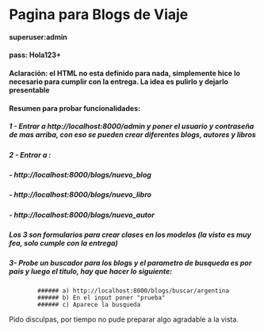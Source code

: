 # Pagina para Blogs de Viaje

#### superuser:admin
#### pass: Hola123+

#### Aclaración: el HTML no esta definido para nada, simplemente hice lo necesario para cumplir con la entrega. La idea es pulirlo y dejarlo presentable

#### Resumen para probar funcionalidades:
##### 1 - Entrar a http://localhost:8000/admin y poner el usuario y contraseña de mas arriba, con eso se pueden crear diferentes blogs, autores y libros

##### 2 - Entrar a :
##### - http://localhost:8000/blogs/nuevo_blog
##### - http://localhost:8000/blogs/nuevo_libro
##### - http://localhost:8000/blogs/nuevo_autor

##### Los 3 son formularios para crear clases en los modelos (la vista es muy fea, solo cumple con la entrega)

##### 3- Probe un buscador para los blogs y el parametro de busqueda es por pais y luego el titulo, hay que hacer lo siguiente:
            ###### a) http://localhost:8000/blogs/buscar/argentina
            ###### b) En el input poner "prueba"
            ###### c) Aparece la busqueda


Pido disculpas, por tiempo no pude preparar algo agradable a la vista.


 

